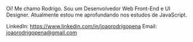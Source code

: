 Oi! Me chamo Rodrigo.
Sou um Desenvolvedor Web Front-End e UI Designer.
Atualmente estou me aprofundando nos estudos de JavaScript.

LinkedIn: https://www.linkedin.com/in/joaorodrigopena
Email: joaorodrigopena@gmail.com
